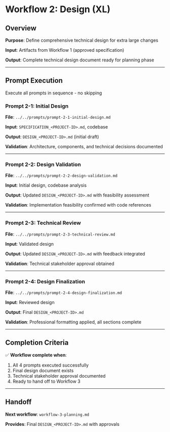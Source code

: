 # Workflow 2: Design (XL)

## Overview

**Purpose**: Define comprehensive technical design for extra large changes

**Input**: Artifacts from Workflow 1 (approved specification)

**Output**: Complete technical design document ready for planning phase

---

## Prompt Execution

Execute all prompts in sequence - no skipping

### Prompt 2-1: Initial Design

**File**: `../../prompts/prompt-2-1-initial-design.md`

**Input**: `SPECIFICATION_<PROJECT-ID>.md`, codebase

**Output**: `DESIGN_<PROJECT-ID>.md` (initial draft)

**Validation**: Architecture, components, and technical decisions documented

---

### Prompt 2-2: Design Validation

**File**: `../../prompts/prompt-2-2-design-validation.md`

**Input**: Initial design, codebase analysis

**Output**: Updated `DESIGN_<PROJECT-ID>.md` with feasibility assessment

**Validation**: Implementation feasibility confirmed with code references

---

### Prompt 2-3: Technical Review

**File**: `../../prompts/prompt-2-3-technical-review.md`

**Input**: Validated design

**Output**: Updated `DESIGN_<PROJECT-ID>.md` with feedback integrated

**Validation**: Technical stakeholder approval obtained

---

### Prompt 2-4: Design Finalization

**File**: `../../prompts/prompt-2-4-design-finalization.md`

**Input**: Reviewed design

**Output**: Final `DESIGN_<PROJECT-ID>.md`

**Validation**: Professional formatting applied, all sections complete

---

## Completion Criteria

✅ **Workflow complete when**:

1. All 4 prompts executed successfully
2. Final design document exists
3. Technical stakeholder approval documented
4. Ready to hand off to Workflow 3

---

## Handoff

**Next workflow**: `workflow-3-planning.md`

**Provides**: Final `DESIGN_<PROJECT-ID>.md` with approvals
